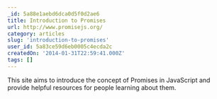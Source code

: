 ```yaml
---
_id: 5a88e1aebd6dca0d5f0d2ae6
title: Introduction to Promises
url: http://www.promisejs.org/
category: articles
slug: 'introduction-to-promises'
user_id: 5a83ce59d6eb0005c4ecda2c
createdOn: '2014-01-31T22:59:41.000Z'
tags: []
---
```


This site aims to introduce the concept of Promises in JavaScript and provide helpful resources for people learning about them.
